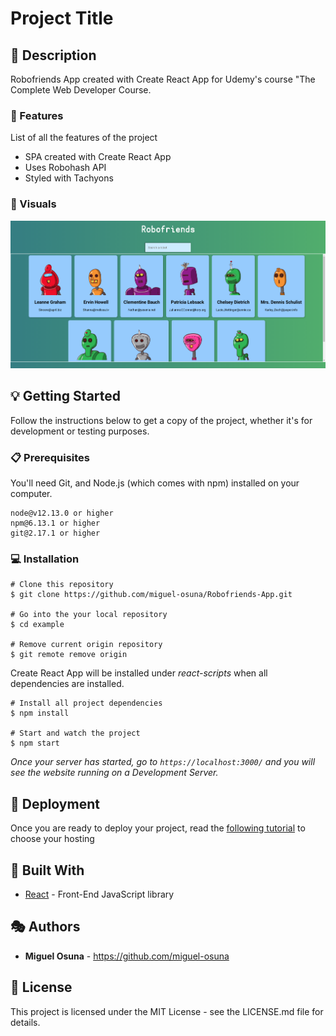 
# Project Title

## :book: Description 
Robofriends App created with Create React App for Udemy's course "The Complete Web Developer Course.

### :dart: Features 
List of all the features of the project 

- SPA created with Create React App
- Uses Robohash API
- Styled with Tachyons

### :high_brightness: Visuals
![](img/robofriends_app.png)

## :bulb: Getting Started 
Follow the instructions below to get a copy of the project, whether it's for development or testing purposes. 

### :clipboard: Prerequisites
You'll need Git, and Node.js (which comes with npm) installed on your computer.
```
node@v12.13.0 or higher
npm@6.13.1 or higher
git@2.17.1 or higher
```

### :computer: Installation
```
# Clone this repository
$ git clone https://github.com/miguel-osuna/Robofriends-App.git

# Go into the your local repository
$ cd example

# Remove current origin repository
$ git remote remove origin
```
Create React App will be installed under *react-scripts* when all dependencies are installed.

```
# Install all project dependencies
$ npm install 

# Start and watch the project
$ npm start
```

*Once your server has started, go to ```https://localhost:3000/``` and you will see the website running on a Development Server.*

## :rocket: Deployment
Once you are ready to deploy your project, read the [following tutorial](https://create-react-app.dev/docs/deployment) to choose your hosting

##  :wrench: Built With 
-   [React](https://reactjs.org/)  - Front-End JavaScript library

## :performing_arts: Authors 
- **Miguel Osuna** - https://github.com/miguel-osuna

## :ledger: License 
This project is licensed under the MIT License - see the LICENSE.md file for details.  





